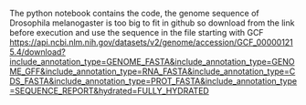 The python notebook contains the code, the genome sequence of Drosophila melanogaster is too big to fit in github so download from the link before execution and use the sequence in the file starting with GCF 
https://api.ncbi.nlm.nih.gov/datasets/v2/genome/accession/GCF_000001215.4/download?include_annotation_type=GENOME_FASTA&include_annotation_type=GENOME_GFF&include_annotation_type=RNA_FASTA&include_annotation_type=CDS_FASTA&include_annotation_type=PROT_FASTA&include_annotation_type=SEQUENCE_REPORT&hydrated=FULLY_HYDRATED
